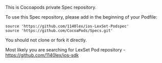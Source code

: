 This is Cocoapods private Spec repository.

To use this Spec repository, please add in the beginning of your Podfile:
```
source 'https://github.com/1140lex/ios-LexSet-Podspec'
source 'https://github.com/CocoaPods/Specs.git'
```

You should not clone or fork it directly.

Most likely you are searching for LexSet Pod repository - https://github.com/1140lex/ios-sdk
